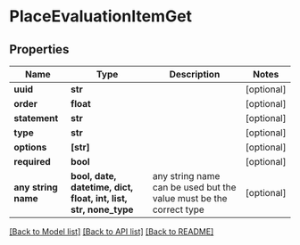 # PlaceEvaluationItemGet


## Properties
Name | Type | Description | Notes
------------ | ------------- | ------------- | -------------
**uuid** | **str** |  | [optional] 
**order** | **float** |  | [optional] 
**statement** | **str** |  | [optional] 
**type** | **str** |  | [optional] 
**options** | **[str]** |  | [optional] 
**required** | **bool** |  | [optional] 
**any string name** | **bool, date, datetime, dict, float, int, list, str, none_type** | any string name can be used but the value must be the correct type | [optional]

[[Back to Model list]](../README.md#documentation-for-models) [[Back to API list]](../README.md#documentation-for-api-endpoints) [[Back to README]](../README.md)


